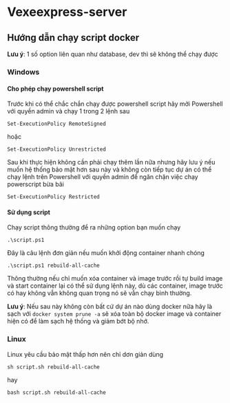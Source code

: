 # Vexeexpress-server

## Hướng dẫn chạy script docker

**Lưu ý**: 1 số option liên quan như database, dev thì sẽ không thể chạy được

### Windows

#### Cho phép chạy powershell script

Trước khi có thể chắc chắn chạy được powershell script hãy mởi Powershell với
quyền admin và chạy 1 trong 2 lệnh sau

```
Set-ExecutionPolicy RemoteSigned
```

hoặc

```
Set-ExecutionPolicy Unrestricted
```

Sau khi thực hiện không cần phải chạy thêm lần nữa nhưng hãy lưu ý nếu muốn hệ
thống bảo mật hơn sau này và không còn tiếp tục dự án có thể chạy lệnh trên
Powershell với quyền admin để ngăn chặn việc chạy powerscript bừa bãi

```
Set-ExecutionPolicy Restricted
```

#### Sử dụng script

Chạy script thông thường để ra những option bạn muốn chạy

```
.\script.ps1
```

Đây là câu lệnh đơn giản nếu muốn khởi động container nhanh chóng

```
.\script.ps1 rebuild-all-cache
```

Thông thường nếu chỉ muốn xóa container và image trước rồi tự build image và
start container lại có thể sử dụng lệnh này, dù các container, image trước
có hay không vẫn không quan trọng nó sẽ vẫn chạy bình thường.

**Lưu ý**: Nếu sau này không còn bất cứ dự án nào dùng docker nữa hãy là sạch
với `docker system prune -a` sẽ xóa toàn bộ docker image và container hiện có
để làm sạch hệ thống và giảm bớt bộ nhớ.

### Linux

Linux yêu cầu bảo mật thấp hơn nên chỉ dơn giản dùng

```
sh script.sh rebuild-all-cache
```

hay

```
bash script.sh rebuild-all-cache
```